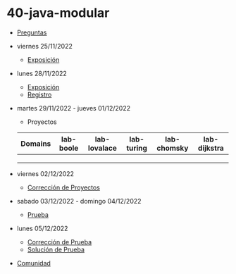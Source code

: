 # 40-java-modular

- [Preguntas](https://escuela.it/master-programacion-diseno-software)
- viernes 25/11/2022
  - [Exposición](https://escuela.it/master-programacion-diseno-software)
- lunes 28/11/2022
  - [Exposición](https://escuela.it/master-programacion-diseno-software)
  - [Registro](https://forms.gle/pA2QvsW32P4KtTD77)
- martes 29/11/2022 - jueves 01/12/2022
  - Proyectos
  
  |Domains|lab-boole|lab-lovalace|lab-turing|lab-chomsky|lab-dijkstra|
  |-------|---------|------------|----------|-----------|--------------|
  |       |         |            |          |           |              |
  |       |         |            |          |           |              |
  |       |         |            |          |           |              |
- viernes 02/12/2022
  - [Corrección de Proyectos](https://escuela.it/master-programacion-diseno-software)
- sabado 03/12/2022 - domingo 04/12/2022
  - [Prueba](https://forms.gle/hB9UJoN2PYiexctH8)
- lunes 05/12/2022
  - [Corrección de Prueba](https://escuela.it/master-programacion-diseno-software)
  - [Solución de Prueba](https://docs.google.com/spreadsheets/d/1Uwtqa5VdD5wK2X7eLgkS6_th16aPnsW8pa5Ft2TyLPo/edit#gid=0)
- [Comunidad](https://app.slack.com/client/T02S3KYD464/C02U96Z50KT)
